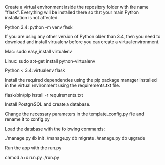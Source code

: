 Create a virtual environment inside the repository folder with the name "flask". Everything will be installed there so that your main Python installation is not affected.

Python 3.4: python -m venv flask

If you are using any other version of Python older than 3.4, then you need to download and install virtualenv before you can create a virtual environment.

Mac: sudo easy_install virtualenv

Linux: sudo apt-get install python-virtualenv

Python < 3.4: virtualenv flask


Install the required dependencies using the pip package manager installed in the virtual environment using the requirements.txt file.

flask/bin/pip install -r requirements.txt

Install PostgreSQL and create a database.

Change the necessary parameters in the template_config.py file and rename it to config.py 

Load the database with the following commands:

./manage.py db init
./manage.py db migrate
./manage.py db upgrade

Run the app with the run.py

chmod a+x run.py
./run.py